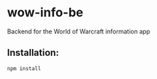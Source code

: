 # wow-info-be
Backend for the World of Warcraft information app

## Installation: ##

`npm install`
